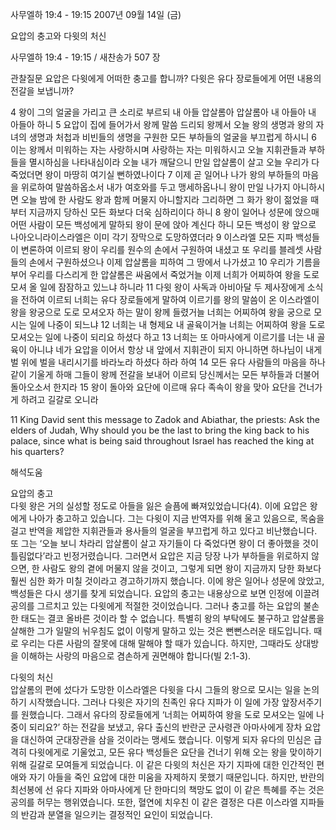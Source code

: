 사무엘하 19:4 - 19:15 
2007년 09월 14일 (금)

요압의 충고와 다윗의 처신



사무엘하 19:4 - 19:15 / 새찬송가 507 장


관찰질문
요압은 다윗에게 어떠한 충고를 합니까? 
다윗은 유다 장로들에게 어떤 내용의 전갈을 보냅니까? 

4 왕이 그의 얼굴을 가리고 큰 소리로 부르되 내 아들 압살롬아 압살롬아 내 아들아 내 아들아 하니 5 요압이 집에 들어가서 왕께 말씀 드리되 왕께서 오늘 왕의 생명과 왕의 자녀의 생명과 처첩과 비빈들의 생명을 구원한 모든 부하들의 얼굴을 부끄럽게 하시니 6 이는 왕께서 미워하는 자는 사랑하시며 사랑하는 자는 미워하시고 오늘 지휘관들과 부하들을 멸시하심을 나타내심이라 오늘 내가 깨달으니 만일 압살롬이 살고 오늘 우리가 다 죽었더면 왕이 마땅히 여기실 뻔하였나이다 7 이제 곧 일어나 나가 왕의 부하들의 마음을 위로하여 말씀하옵소서 내가 여호와를 두고 맹세하옵나니 왕이 만일 나가지 아니하시면 오늘 밤에 한 사람도 왕과 함께 머물지 아니할지라 그리하면 그 화가 왕이 젊었을 때부터 지금까지 당하신 모든 화보다 더욱 심하리이다 하니 8 왕이 일어나 성문에 앉으매 어떤 사람이 모든 백성에게 말하되 왕이 문에 앉아 계신다 하니 모든 백성이 왕 앞으로 나아오니라이스라엘은 이미 각기 장막으로 도망하였더라 
9 이스라엘 모든 지파 백성들이 변론하여 이르되 왕이 우리를 원수의 손에서 구원하여 내셨고 또 우리를 블레셋 사람들의 손에서 구원하셨으나 이제 압살롬을 피하여 그 땅에서 나가셨고 10 우리가 기름을 부어 우리를 다스리게 한 압살롬은 싸움에서 죽었거늘 이제 너희가 어찌하여 왕을 도로 모셔 올 일에 잠잠하고 있느냐 하니라 11 다윗 왕이 사독과 아비아달 두 제사장에게 소식을 전하여 이르되 너희는 유다 장로들에게 말하여 이르기를 왕의 말씀이 온 이스라엘이 왕을 왕궁으로 도로 모셔오자 하는 말이 왕께 들렸거늘 너희는 어찌하여 왕을 궁으로 모시는 일에 나중이 되느냐 12 너희는 내 형제요 내 골육이거늘 너희는 어찌하여 왕을 도로 모셔오는 일에 나중이 되리요 하셨다 하고 13 너희는 또 아마사에게 이르기를 너는 내 골육이 아니냐 네가 요압을 이어서 항상 내 앞에서 지휘관이 되지 아니하면 하나님이 내게 벌 위에 벌을 내리시기를 바라노라 하셨다 하라 하여 14 모든 유다 사람들의 마음을 하나 같이 기울게 하매 그들이 왕께 전갈을 보내어 이르되 당신께서는 모든 부하들과 더불어 돌아오소서 한지라 15 왕이 돌아와 요단에 이르매 유다 족속이 왕을 맞아 요단을 건너가게 하려고 길갈로 오니라  

11 King David sent this message to Zadok and Abiathar, the priests: Ask the elders of Judah, Why should you be the last to bring the king back to his palace, since what is being said throughout Israel has reached the king at his quarters?

해석도움





요압의 충고  
다윗 왕은 거의 실성할 정도로 아들을 잃은 슬픔에 빠져있었습니다(4). 이에 요압은 왕에게 나아가 충고하고 있습니다. 그는 다윗이 지금 반역자를 위해 울고 있음으로, 목숨을 걸고 반역을 제압한 지휘관들과 용사들의 얼굴을 부끄럽게 하고 있다고 비난했습니다. 또 그는 ‘오늘 보니 차라리 압살롬이 살고 자기들이 다 죽었다면 왕이 더 좋아했을 것이 틀림없다’라고 빈정거렸습니다. 그러면서 요압은 지금 당장 나가 부하들을 위로하지 않으면, 한 사람도 왕의 곁에 머물지 않을 것이고, 그렇게 되면 왕이 지금까지 당한 화보다 훨씬 심한 화가 미칠 것이라고 경고하기까지 했습니다. 이에 왕은 일어나 성문에 앉았고, 백성들은 다시 생기를 찾게 되었습니다. 요압의 충고는 내용상으로 보면 인정에 이끌려 공의를 그르치고 있는 다윗에게 적절한 것이었습니다. 그러나 충고를 하는 요압의 불손한 태도는 결코 올바른 것이라 할 수 없습니다. 특별히 왕의 부탁에도 불구하고 압살롬을 살해한 그가 일말의 뉘우침도 없이 이렇게 말하고 있는 것은 뻔뻔스러운 태도입니다. 때로 우리는 다른 사람의 잘못에 대해 말해야 할 때가 있습니다. 하지만, 그때라도 상대방을 이해하는 사랑의 마음으로 겸손하게 권면해야 합니다(빌 2:1-3). 

다윗의 처신  
압살롬의 편에 섰다가 도망한 이스라엘은 다윗을 다시 그들의 왕으로 모시는 일을 논의하기 시작했습니다. 그러나 다윗은 자기의 친족인 유다 지파가 이 일에 가장 앞장서주기를 원했습니다. 그래서 유다의 장로들에게 ‘너희는 어찌하여 왕을 도로 모셔오는 일에 나중이 되리요?’ 하는 전갈을 보냈고, 유다 출신의 반란군 군사령관 아마사에게 장차 요압을 대신하여 군대장관을 삼을 것이라는 맹세도 했습니다. 이렇게 되자 유다의 민심은 급격히 다윗에게로 기울었고, 모든 유다 백성들은 요단을 건너기 위해 오는 왕을 맞이하기 위해 길갈로 모여들게 되었습니다. 이 같은 다윗의 처신은 자기 지파에 대한 인간적인 편애와 자기 아들을 죽인 요압에 대한 미움을 자제하지 못했기 때문입니다. 하지만, 반란의 최선봉에 선 유다 지파와 아마사에게 단 한마디의 책망도 없이 이 같은 특혜를 주는 것은 공의를 허무는 행위였습니다. 또한, 혈연에 치우친 이 같은 결정은 다른 이스라엘 지파들의 반감과 분열을 일으키는 결정적인 요인이 되었습니다.